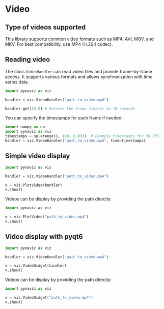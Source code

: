 # Video

## Type of videos supported

This library supports common video formats such as MP4, AVI, MOV, and MKV. For best compatibility, use MP4 (H.264 codec).

## Reading video

The class `VideoHandler` can read video files and provide frame-by-frame access. It supports various formats and allows synchronization with time series data.

```python
import pynaviz as viz

handler = viz.VideoHandler("path_to_video.mp4")

handler.get(10.0) # Returns the frame closest to 10 seconds
```

You can specify the timestamps for each frame if needed:

```python
import numpy as np
import pynaviz as viz
timestamps = np.arange(0, 100, 0.033)  # Example timestamps for 30 FPS video
handler = viz.VideoHandler("path_to_video.mp4", time=timestamps)
```

## Simple video display

```python
import pynaviz as viz

handler = viz.VideoHandler("path_to_video.mp4")

v = viz.PlotVideo(handler)
v.show()
```

Videos can be display by providing the path directly:

```python
import pynaviz as viz

v = viz.PlotVideo("path_to_video.mp4")
v.show()
```


## Video display with pyqt6

```python
import pynaviz as viz

handler = viz.VideoHandler("path_to_video.mp4")

v = viz.VideoWidget(handler)
v.show()
```

Videos can be display by providing the path directly:

```python
import pynaviz as viz

v = viz.VideoWidget("path_to_video.mp4")
v.show()
```